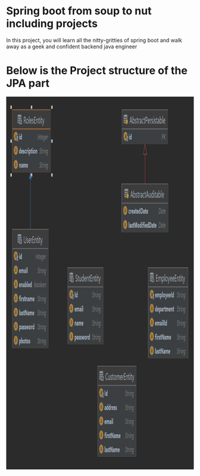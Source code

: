 
# Spring boot from soup to nut including projects
In this project, you will learn all the nitty-gritties of spring boot and walk away
as a geek and confident backend java engineer

# Below is the Project structure of the JPA part

<img width="1000" height="1000" src="src/main/java/com/dailycodebuffer/entity_classes_uml.png" alt="">

